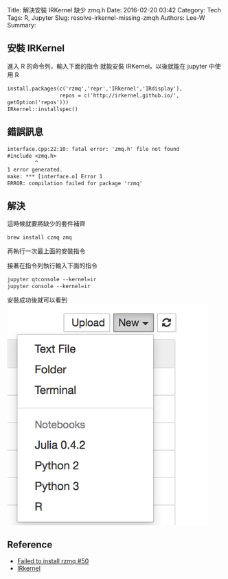 Title: 解決安裝 IRKernel 缺少 zmq.h
Date: 2016-02-20 03:42
Category: Tech
Tags: R, Jupyter
Slug: resolve-irkernel-missing-zmqh
Authors: Lee-W
Summary:

<!--more-->

## 安裝 IRKernel

進入 R 的命令列，輸入下面的指令
就能安裝 IRKernel，以後就能在 jupyter 中使用 R

```text
install.packages(c('rzmq','repr','IRkernel','IRdisplay'),
                 repos = c('http://irkernel.github.io/', getOption('repos')))
IRkernel::installspec()
```

## 錯誤訊息

```text
interface.cpp:22:10: fatal error: 'zmq.h' file not found
#include <zmq.h>
         ^
1 error generated.
make: *** [interface.o] Error 1
ERROR: compilation failed for package 'rzmq'
```

## 解決

這時候就要將缺少的套件補齊

```shell
brew install czmq zmq
```

再執行一次最上面的安裝指令

接著在指令列執行輸入下面的指令

```shell
jupyter qtconsole --kernel=ir
jupyter console --kernel=ir
```

安裝成功後就可以看到
![R_in_jupyter](/images/posts-image/2016-02-20-resolve-irkernel-missing-zmqh/pWf6j0q.png)

## Reference

* [Failed to install rzmq #50](https://github.com/IRkernel/IRkernel/issues/50)
* [IRkernel](https://github.com/IRkernel/IRkernel)
